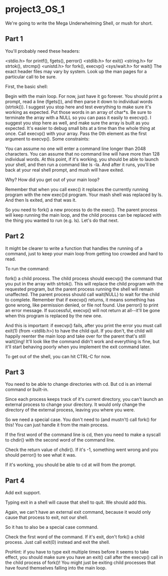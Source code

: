 # project3_OS_1
We're going to write the Mega Underwhelming Shell, or mush for short.

## Part 1
You'll probably need these headers:

<stdio.h> for printf(), fgets(), perror()
<stdlib.h> for exit()
<string.h> for strtok(), strcmp()
<unistd.h> for fork(), execvp()
<sys/wait.h> for wait()
The exact header files may vary by system. Look up the man pages for a particular call to be sure.

First, the basic shell:

Begin with the main loop. For now, just have it go forever.
You should print a prompt, read a line (fgets()), and then parse it down to individual words (strtok()).
I suggest you stop here and test everything to make sure it's working as expected.
Put those words in an array of char*s. Be sure to terminate the array with a NULL so you can pass it easily to execvp().
I suggest you stop here as well, and make sure the array is built as you expected. It's easier to debug small bits at a time than the whole thing at once.
Call execvp() with your array. Pass the 0th element as the first argument to execvp().
Some constraints:

You can assume no one will enter a command line longer than 2048 characters.
You can assume that no command line will have more than 128 individual words.
At this point, if it's working, you should be able to launch your shell, and then run a command like ls -la. And after it runs, you'll be back at your real shell prompt, and mush will have exited.

Why? How did you get out of your main loop?

Remember that when you call exec() it replaces the currently running program with the new exec()d program. Your mash shell was replaced by ls. And then ls exited, and that was it.

So you need to fork() a new process to do the exec(). The parent process will keep running the main loop, and the child process can be replaced with the thing you wanted to run (e.g. ls). Let's do that next.

## Part 2
It might be clearer to write a function that handles the running of a command, just to keep your main loop from getting too crowded and hard to read.

To run the command:

fork() a child process.
The child process should execvp() the command that you put in the array with strtok(). This will replace the child program with the requested program, but the parent process running the shell will remain unaffected.
The parent process should call wait(NULL) to wait for the child to complete.
Remember that if execvp() returns, it means something has gone wrong, like permission denied, or file not found. Use perror() to print an error message. If successful, execvp() will not return at all--it'll be gone when this program is replaced by the new one.

And this is important: if execvp() fails, after you print the error you must call exit(1) (from <stdlib.h>) to have the child quit. If you don't, the child will happily reenter the main loop and take over for the parent that's still wait()ing! It'll look like the command didn't work and everything is fine, but it'll start behaving poorly when you implement the exit command later.

To get out of the shell, you can hit CTRL-C for now.

## Part 3
You need to be able to change directories with cd. But cd is an internal command or built-in.

Since each process keeps track of it's current directory, you can't launch an external process to change your directory. It would only change the directory of the external process, leaving you where you were.

So we need a special case. You don't need to (and mustn't) call fork() for this! You can just handle it from the main process.

If the first word of the command line is cd, then you need to make a syscall to chdir() with the second word of the command line.

Check the return value of chdir(). If it's -1, something went wrong and you should perror() to see what it was.

If it's working, you should be able to cd at will from the prompt.

## Part 4
Add exit support.

Typing exit in a shell will cause that shell to quit. We should add this.

Again, we can't have an external exit command, because it would only cause that process to exit, not our shell.

So it has to also be a special case command.

Check the first word of the command. If it's exit, don't fork() a child process. Just call exit(0) instead and exit the shell.

ProHint: if you have to type exit multiple times before it seems to take effect, you should make sure you have an exit() call after the execvp() call in the child process of fork()! You might just be exiting child processes that have found themselves falling into the main loop.